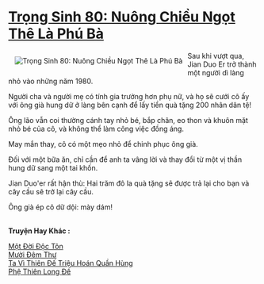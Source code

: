 <a href="https://truyentiki.com/trong-sinh-80-nuong-chieu-ngot-the-la-phu-ba.31722/" title="Trọng Sinh 80: Nuông Chiều Ngọt Thê Là Phú Bà"><h1>Trọng Sinh 80: Nuông Chiều Ngọt Thê Là Phú Bà</h1></a><div style="display:table"><img align="right" style="float: left; padding: 10px;" src="https://truyentiki.com/a/img/str/src/31722.jpg" alt="Trọng Sinh 80: Nuông Chiều Ngọt Thê Là Phú Bà">Sau khi vượt qua, Jian Duo Er trở thành một người dì làng nhỏ vào những năm 1980. <p></p> Người cha và người mẹ có tính gia trưởng hơn phụ nữ, và họ sẽ cưới cô ấy với ông già hung dữ ở làng bên cạnh để lấy tiền quà tặng 200 nhân dân tệ! <p></p> Ông lão vẫn coi thường cánh tay nhỏ bé, bắp chân, eo thon và khuôn mặt nhỏ bé của cô, và không thể làm công việc đồng áng. <p></p> May mắn thay, cô có một mẹo nhỏ để chinh phục ông già. <p></p> Đối với một bữa ăn, chỉ cần để anh ta vâng lời và thay đổi từ một vị thần hung dữ sang một tai khốn. <p></p> Jian Duo&#39;er rất hận thù: Hai trăm đô la quà tặng sẽ được trả lại cho bạn và cây cầu sẽ trở lại cây cầu. <p></p> Ông già ép cô dữ dội: mày dám!</div><p><br><b>Truyện Hay Khác :</b></p><a href="https://truyentiki.com/mot-doi-doc-ton.31721/" alt="Một Đời Độc Tôn">Một Đời Độc Tôn</a><br/><a href="https://github.com/nownovels/truyenhay/tree/master/truyenhay/30543/README.md" alt="Mười Đêm Thư">Mười Đêm Thư</a><br/><a href="https://truyentiki.wordpress.com/2020/06/08/ta-vi-thien-de-trieu-hoan-quan-hung/" alt="Ta Vì Thiên Đế Triệu Hoán Quần Hùng">Ta Vì Thiên Đế Triệu Hoán Quần Hùng</a><br/><a href="https://github.com/nownovels/topcv/tree/master/truyenhay/31915/README.md" alt="Phệ Thiên Long Đế">Phệ Thiên Long Đế</a><br/>